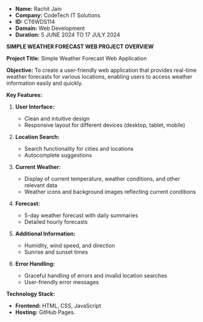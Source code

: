 - **Name:** Rachit Jain
- **Company:** CodeTech IT Solutions
- **ID:** CT6WDS114
- **Domain:** Web Development
- **Duration:** 5 JUNE 2024 TO 17 JULY 2024

**SIMPLE WEATHER FORECAST WEB PROJECT OVERVIEW**

**Project Title:** Simple Weather Forecast Web Application

**Objective:**
To create a user-friendly web application that provides real-time weather forecasts for various locations, enabling users to access weather information easily and quickly.

**Key Features:**

1. **User Interface:**
   - Clean and intuitive design
   - Responsive layout for different devices (desktop, tablet, mobile)

2. **Location Search:**
   - Search functionality for cities and locations
   - Autocomplete suggestions

3. **Current Weather:**
   - Display of current temperature, weather conditions, and other relevant data
   - Weather icons and background images reflecting current conditions

4. **Forecast:**
   - 5-day weather forecast with daily summaries
   - Detailed hourly forecasts

5. **Additional Information:**
   - Humidity, wind speed, and direction
   - Sunrise and sunset times

6. **Error Handling:**
   - Graceful handling of errors and invalid location searches
   - User-friendly error messages

**Technology Stack:**

- **Frontend:** HTML, CSS, JavaScript
- **Hosting:** GitHub Pages.

